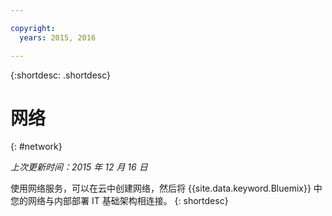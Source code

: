 ```yaml
---

copyright:
  years: 2015, 2016

---
```


{:shortdesc: .shortdesc} 

# 网络
{: #network}

*上次更新时间：2015 年 12 月 16 日*

使用网络服务，可以在云中创建网络，然后将 {{site.data.keyword.Bluemix}} 中您的网络与内部部署 IT 基础架构相连接。
{: shortdesc}

